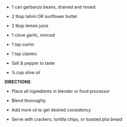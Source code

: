 -   1 can garbanzo beans, drained and rinsed

-   2 tbsp tahini OR sunflower butter

-   2 tbsp lemon juice

-   1 clove garlic, minced

-   1 tsp cumin

-   1 tsp cilantro

-   Salt & pepper to taste

-   ¼ cup olive oil

**DIRECTIONS**

-   Place all ingredients in blender or food processor

-   Blend thoroughly

-   Add more oil to get desired consistency

-   Serve with crackers, tortilla chips, or toasted pita bread
